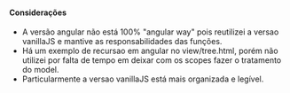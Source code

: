 #### Considerações
 - A versão angular não está 100% "angular way" pois reutilizei a versao vanillaJS e mantive as responsabilidades das funções.
 - Há um exemplo de recursao em angular no view/tree.html, porém não utilizei por falta de tempo em deixar com os scopes fazer o tratamento do model.
 - Particularmente a versao vanillaJS está mais organizada e legível.
